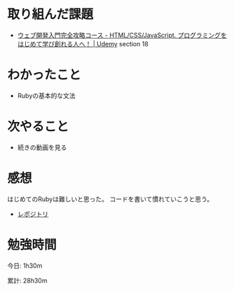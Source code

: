 # 取り組んだ課題
- [ウェブ開発入門完全攻略コース \- HTML/CSS/JavaScript\. プログラミングをはじめて学び創れる人へ！ \| Udemy](https://www.udemy.com/course/web-application-development/) section 18

# わかったこと
- Rubyの基本的な文法

# 次やること
- 続きの動画を見る

# 感想
はじめてのRubyは難しいと思った。
コードを書いて慣れていこうと思う。

- [レポジトリ](https://github.com/KazumaProject/ruby_projects)

# 勉強時間
今日: 1h30m

累計: 28h30m
